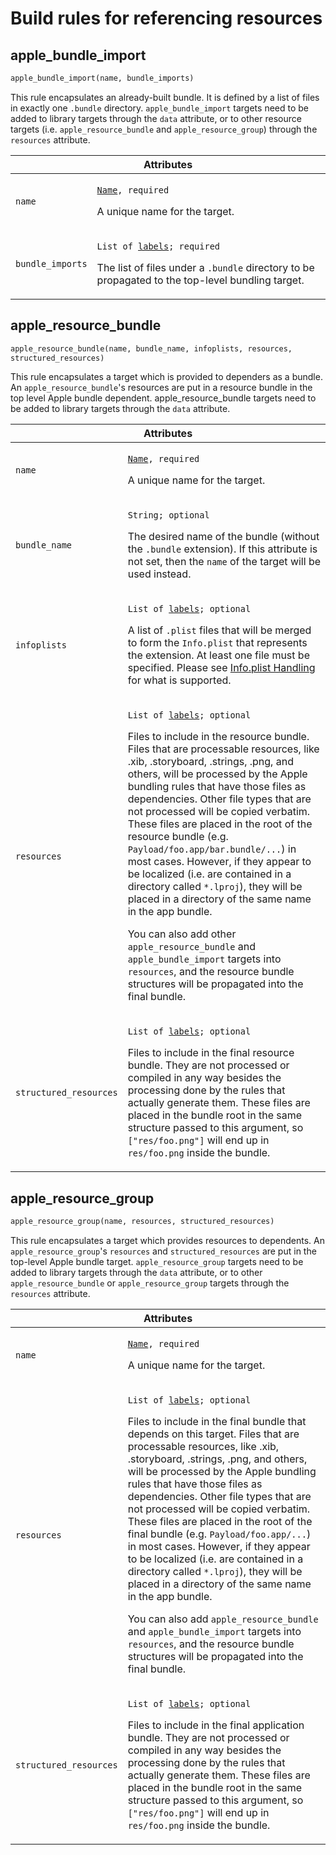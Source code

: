 # Build rules for referencing resources

<a name="apple_bundle_import"></a>
## apple_bundle_import

```python
apple_bundle_import(name, bundle_imports)
```

This rule encapsulates an already-built bundle. It is defined by a list of files
in exactly one `.bundle` directory. `apple_bundle_import` targets need to be
added to library targets through the `data` attribute, or to other resource
targets (i.e. `apple_resource_bundle` and `apple_resource_group`) through the
`resources` attribute.

<table class="table table-condensed table-bordered table-params">
  <colgroup>
    <col class="col-param" />
    <col class="param-description" />
  </colgroup>
  <thead>
    <tr>
      <th colspan="2">Attributes</th>
    </tr>
  </thead>
  <tbody>
    <tr>
      <td><code>name</code></td>
      <td>
        <p><code><a href="https://bazel.build/versions/master/docs/build-ref.html#name">Name</a>, required</code></p>
        <p>A unique name for the target.</p>
      </td>
    </tr>
    <tr>
      <td><code>bundle_imports</code></td>
      <td>
        <p><code>List of <a href="https://bazel.build/versions/master/docs/build-ref.html#labels">labels</a>; required</code></p>
        <p>The list of files under a <code>.bundle</code> directory to be
        propagated to the top-level bundling target.</p>
      </td>
    </tr>

  </tbody>
</table>


<a name="apple_resource_bundle"></a>
## apple_resource_bundle

```python
apple_resource_bundle(name, bundle_name, infoplists, resources,
structured_resources)
```

This rule encapsulates a target which is provided to dependers as a bundle. An
`apple_resource_bundle`'s resources are put in a resource bundle in the top
level Apple bundle dependent. apple_resource_bundle targets need to be added to
library targets through the `data` attribute.

<table class="table table-condensed table-bordered table-params">
  <colgroup>
    <col class="col-param" />
    <col class="param-description" />
  </colgroup>
  <thead>
    <tr>
      <th colspan="2">Attributes</th>
    </tr>
  </thead>
  <tbody>
    <tr>
      <td><code>name</code></td>
      <td>
        <p><code><a href="https://bazel.build/versions/master/docs/build-ref.html#name">Name</a>, required</code></p>
        <p>A unique name for the target.</p>
      </td>
    </tr>
    <tr>
      <td><code>bundle_name</code></td>
      <td>
        <p><code>String; optional</code></p>
        <p>The desired name of the bundle (without the <code>.bundle</code>
        extension). If this attribute is not set, then the <code>name</code> of
        the target will be used instead.</p>
      </td>
    </tr>
    <tr>
      <td><code>infoplists</code></td>
      <td>
        <p><code>List of <a href="https://bazel.build/versions/master/docs/build-ref.html#labels">labels</a>; optional</code></p>
        <p>A list of <code>.plist</code> files that will be merged to form the
        <code>Info.plist</code> that represents the extension. At least one
        file must be specified. Please see <a href="common_info.md#infoplist-handling">Info.plist Handling</a>
        for what is supported.</p>
      </td>
    </tr>
    <tr>
      <td><code>resources</code></td>
      <td>
        <p><code>List of <a href="https://bazel.build/versions/master/docs/build-ref.html#labels">labels</a>; optional</code></p>
        <p>Files to include in the resource bundle. Files that are processable
        resources, like .xib, .storyboard, .strings, .png, and others, will be
        processed by the Apple bundling rules that have those files as
        dependencies. Other file types that are not processed will be copied
        verbatim. These files are placed in the root of the resource bundle
        (e.g. <code>Payload/foo.app/bar.bundle/...</code>) in most cases.
        However, if they appear to be localized (i.e. are contained in a
        directory called <code>*.lproj</code>), they will be placed in a
        directory of the same name in the app bundle.</p>
        <p>You can also add other <code>apple_resource_bundle</code> and
        <code>apple_bundle_import</code> targets into <code>resources</code>,
        and the resource bundle structures will be propagated into the final
        bundle.</p>
      </td>
    </tr>
    <tr>
      <td><code>structured_resources</code></td>
      <td>
        <p><code>List of <a href="https://bazel.build/versions/master/docs/build-ref.html#labels">labels</a>; optional</code></p>
        <p>Files to include in the final resource bundle. They are not processed
        or compiled in any way besides the processing done by the rules that
        actually generate them. These files are placed in the bundle root in the
        same structure passed to this argument, so <code>["res/foo.png"]</code>
        will end up in <code>res/foo.png</code> inside the bundle.</p>
      </td>
    </tr>
  </tbody>
</table>


<a name="apple_resource_group"></a>
## apple_resource_group

```python
apple_resource_group(name, resources, structured_resources)
```

This rule encapsulates a target which provides resources to dependents. An
`apple_resource_group`'s `resources` and `structured_resources` are put in the
top-level Apple bundle target. `apple_resource_group` targets need to be added
to library targets through the `data` attribute, or to other
`apple_resource_bundle` or `apple_resource_group` targets through the
`resources` attribute.

<table class="table table-condensed table-bordered table-params">
  <colgroup>
    <col class="col-param" />
    <col class="param-description" />
  </colgroup>
  <thead>
    <tr>
      <th colspan="2">Attributes</th>
    </tr>
  </thead>
  <tbody>
    <tr>
      <td><code>name</code></td>
      <td>
        <p><code><a href="https://bazel.build/versions/master/docs/build-ref.html#name">Name</a>, required</code></p>
        <p>A unique name for the target.</p>
      </td>
    </tr>
    <tr>
      <td><code>resources</code></td>
      <td>
        <p><code>List of <a href="https://bazel.build/versions/master/docs/build-ref.html#labels">labels</a>; optional</code></p>
        <p>Files to include in the final bundle that depends on this target.
        Files that are processable resources, like .xib, .storyboard, .strings,
        .png, and others, will be processed by the Apple bundling rules that
        have those files as dependencies. Other file types that are not
        processed will be copied verbatim. These files are placed in the root of
        the final bundle (e.g. <code>Payload/foo.app/...</code>) in most cases.
        However, if they appear to be localized (i.e. are contained in a
        directory called <code>*.lproj</code>), they will be placed in a
        directory of the same name in the app bundle.</p>
        <p>You can also add <code>apple_resource_bundle</code> and
        <code>apple_bundle_import</code> targets into <code>resources</code>,
        and the resource bundle structures will be propagated into the final
        bundle.</p>
      </td>
    </tr>
    <tr>
      <td><code>structured_resources</code></td>
      <td>
        <p><code>List of <a href="https://bazel.build/versions/master/docs/build-ref.html#labels">labels</a>; optional</code></p>
        <p>Files to include in the final application bundle. They are not
        processed or compiled in any way besides the processing done by the
        rules that actually generate them. These files are placed in the bundle
        root in the same structure passed to this argument, so
        <code>["res/foo.png"]</code> will end up in <code>res/foo.png</code>
        inside the bundle.</p>
      </td>
    </tr>
  </tbody>
</table>
